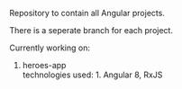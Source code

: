 Repository to contain all Angular projects.

There is a seperate branch for each project.

Currently working on:
1. heroes-app <br />
  technologies used: 1. Angular 8, RxJS
